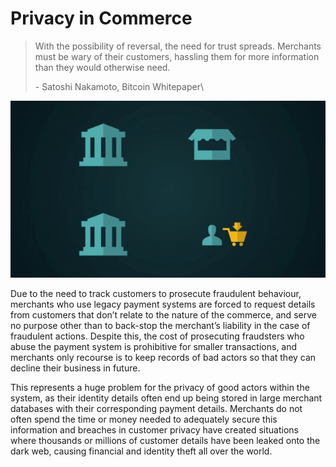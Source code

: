 # Privacy in Commerce

> With the possibility of reversal, the need for trust spreads. Merchants must be wary of their customers, hassling them for more information than they would otherwise need.
>
> \- Satoshi Nakamoto, Bitcoin Whitepaper\
>

![](<../.gitbook/assets/Theory - Introduction - Privacy in Commerce.gif>)

Due to the need to track customers to prosecute fraudulent behaviour, merchants who use legacy payment systems are forced to request details from customers that don’t relate to the nature of the commerce, and serve no purpose other than to back-stop the merchant’s liability in the case of fraudulent actions. Despite this, the cost of prosecuting fraudsters who abuse the payment system is prohibitive for smaller transactions, and merchants only recourse is to keep records of bad actors so that they can decline their business in future.

This represents a huge problem for the privacy of good actors within the system, as their identity details often end up being stored in large merchant databases with their corresponding payment details. Merchants do not often spend the time or money needed to adequately secure this information and breaches in customer privacy have created situations where thousands or millions of customer details have been leaked onto the dark web, causing financial and identity theft all over the world.
